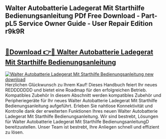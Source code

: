 ## Walter Autobatterie Ladegerat Mit Starthilfe Bedienungsanleitung PDf Free Download - Part-pL5 Service Owner Guide - User Repair Edition r9k9R

# <h2><a href="http://df62i9.blite.top/?on=Walter+Autobatterie+Ladegerat+Mit+Starthilfe+Bedienungsanleitung">🔗Download 👉🔴 Walter Autobatterie Ladegerat Mit Starthilfe Bedienungsanleitung</a></h2>

[![Walter Autobatterie Ladegerat Mit Starthilfe Bedienungsanleitung new download](https://i.imgur.com/lujVjoI.png)](http://df62i9.blite.top/?on=Walter+Autobatterie+Ladegerat+Mit+Starthilfe+Bedienungsanleitung)
Herzlichen Glückwunsch zu Ihrem Kauf! Dieses Handbuch feiert Ihr neues REDDDDDDD und bietet eine Roadmap für den erfolgreichen Betrieb. Kompatibles Zubehör In diesem Abschnitt werden kompatibles Zubehör und Peripheriegeräte für Ihr neues Walter Autobatterie Ladegerat Mit Starthilfe Bedienungsanleitung aufgeführt. Erleben Sie nahtlose Konnektivität und Kontrolle dank der erweiterten Funktionen Ihres neuen Walter Autobatterie Ladegerat Mit Starthilfe Bedienungsanleitung. Wir sind bestrebt, Lösungen für Walter Autobatterie Ladegerat Mit Starthilfe BedienungsanleitungD bereitzustellen. Unser Team ist bestrebt, Ihre Anliegen schnell und effizient zu lösen.
